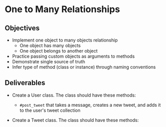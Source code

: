 # One to Many Relationships

## Objectives

* Implement one object to many objects relationship
  * One object has many objects
  * One object belongs to another object
* Practice passing custom objects as arguments to methods
* Demonstrate single source of truth
* Infer type of method (class or instance) through naming conventions

## Deliverables

* Create a User class. The class should have these methods:
  <!-- * `#initialize` which takes a username and have a reader method for the username -->
  <!-- * `#tweets` that returns an array of Tweet instances -->
  * `#post_tweet` that takes a message, creates a new tweet, and adds it to the user's tweet collection

* Create a Tweet class. The class should have these methods:
  <!-- * `Tweet#message` that returns a string -->
<!--   * `Tweet#user` that returns an instance of the user class -->
  <!-- * `Tweet.all` that returns all the Tweets created. -->
<!--   * `Tweet#username` that returns the username of the tweet's user -->
